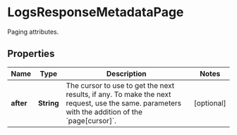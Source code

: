 

# LogsResponseMetadataPage

Paging attributes.
## Properties

Name | Type | Description | Notes
------------ | ------------- | ------------- | -------------
**after** | **String** | The cursor to use to get the next results, if any. To make the next request, use the same. parameters with the addition of the &#x60;page[cursor]&#x60;. |  [optional]



